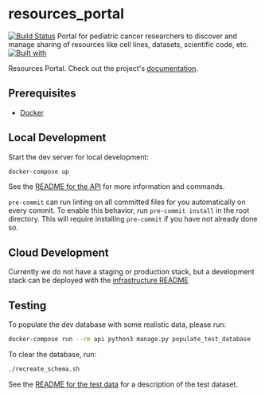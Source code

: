 # resources_portal

[![Build Status](https://travis-ci.org/ccdl/resources_portal.svg?branch=master)](https://travis-ci.org/ccdl/resources_portal)
Portal for pediatric cancer researchers to discover and manage sharing of resources like cell lines, datasets, scientific code, etc.
[![Built with](https://img.shields.io/badge/Built_with-Cookiecutter_Django_Rest-F7B633.svg)](https://github.com/agconti/cookiecutter-django-rest)

Resources Portal. Check out the project's [documentation](http://alexslemonade.github.io/resources-portal/).

## Prerequisites

- [Docker](https://docs.docker.com/docker-for-mac/install/)

## Local Development

Start the dev server for local development:

```bash
docker-compose up
```

See the [README for the API](api/README.md) for more information and commands.

`pre-commit` can run linting on all committed files for you automatically on every commit.
To enable this behavior, run `pre-commit install` in the root directory.
This will require installing `pre-commit` if you have not already done so.

## Cloud Development

Currently we do not have a staging or production stack, but a development stack can be deployed with the [infrastructure README](infrastructure/README.md)

## Testing

To populate the dev database with some realistic data, please run:

```bash
docker-compose run --rm api python3 manage.py populate_test_database
```

To clear the database, run:

```bash
./recreate_schema.sh
```

See the [README for the test data](api/dev_data/test_data_readme.md) for a description of the test dataset.
